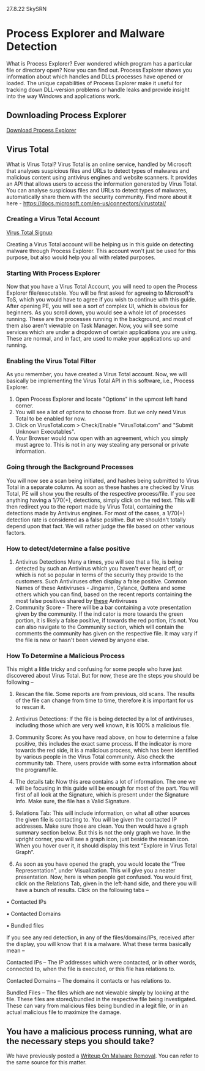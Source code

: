 27.8.22 SkySRN

# Process Explorer and Malware Detection
What is Process Explorer?
Ever wondered which program has a particular file or directory open? Now you can find out. Process Explorer shows you information about which handles and DLLs processes have opened or loaded. The unique capabilities of Process Explorer make it useful for tracking down DLL-version problems or handle leaks and provide insight into the way Windows and applications work.

## Downloading Process Explorer 

[Download Process Explorer](https://docs.microsoft.com/en-us/sysinternals/downloads/process-explorer)

## Virus Total 
What is Virus Total? 
Virus Total is an online service, handled by Microsoft that analyses suspicious files and URLs to detect types of malwares and malicious content using antivirus engines and website scanners. It provides an API that allows users to access the information generated by Virus Total. You can analyse suspicious files and URLs to detect types of malwares, automatically share them with the security community.
Find more about it here - https://docs.microsoft.com/en-us/connectors/virustotal/

### Creating a Virus Total Account 

[Virus Total Signup](https://www.virustotal.com/gui/sign-in)

Creating a Virus Total account will be helping us in this guide on detecting malware through Process Explorer. This account won't just be used for this purpose, but also would help you all with related purposes. 

### Starting With Process Explorer

Now that you have a Virus Total Account, you will need to open the Process Explorer file/executable. You will be first asked for agreeing to Microsoft's ToS, which you would have to agree if you wish to continue with this guide. After opening PE, you will see a sort of complex UI, which is obvious for beginners. As you scroll down, you would see a whole lot of processes running. These are the processes running in the background, and most of them also aren't viewable on Task Manager. Now, you will see some services which are under a dropdown of certain applications you are using. These are normal, and in fact, are used to make your applications up and running. 

### Enabling the Virus Total Filter 

As you remember, you have created a Virus Total account. Now, we will basically be implementing the Virus Total API in this software, i.e., Process Explorer. 

1. Open Process Explorer and locate "Options" in the upmost left hand corner. 
2. You will see a lot of options to choose from. But we only need Virus Total to be enabled for now. 
3. Click on VirusTotal.com > Check/Enable "VirusTotal.com" and "Submit Unknown Executables".
4. Your Browser would now open with an agreement, which you simply must agree to. This is not in any way stealing any personal or private information.

### Going through the Background Processes 

You will now see a scan being initiated, and hashes being submitted to Virus Total in a separate column. As soon as these hashes are checked by Virus Total, PE will show you the results of the respective process/file. If you see anything having a 1/70(+), detections, simply click on the red text. This will then redirect you to the report made by Virus Total, containing the detections made by Antivirus engines. For most of the cases, a 1/70(+) detection rate is considered as a false positive. But we shouldn't totally depend upon that fact. We will rather judge the file based on other various factors. 

### How to detect/determine a false positive

1. Antivirus Detections
Many a times, you will see that a file, is being detected by such an Antivirus which you haven't ever heard off, or which is not so popular in terms of the security they provide to the customers. Such Antiviruses often display a false positive. 
Common Names of these Antiviruses - 
Jingamin, Cylance, Quttera and some others which you can find, based on the recent reports containing the most false positives shared by [these](https://www.virustotal.com/gui/stats) Antiviruses 
2. Community Score - 
There will be a bar containing a vote presentation given by the community. If the indicator is more towards the green portion, it is likely a false positive, if towards the red portion, it’s not.
You can also navigate to the Community section, which will contain the comments the community has given on the respective file. It may vary if the file is new or hasn't been viewed by anyone else.

### How To Determine a Malicious Process

This might a little tricky and confusing for some people who have just discovered about Virus Total. But for now, these are the steps you should be following –
1.	Rescan the file. Some reports are from previous, old scans. The results of the file can change from time to time, therefore it is important for us to rescan it.

2.	Antivirus Detections: If the file is being detected by a lot of antiviruses, including those which are very well known, it is 100% a malicious file.

3.	Community Score: As you have read above, on how to determine a false positive, this includes the exact same process. If the indicator is more towards the red side, it is a malicious process, which has been identified by various people in the Virus Total community. Also check the community tab. There, users provide with some extra information about the program/file. 


4.	The details tab: Now this area contains a lot of information. The one we will be focusing in this guide will be enough for most of the part. 
You will first of all look at the Signature, which is present under the Signature Info. Make sure, the file has a Valid Signature. 

5.	Relations Tab: This will include information, on what all other sources the given file is contacting to. You will be given the contacted IP addresses. Make sure those are clean. You then would have a graph summary section below. But this is not the only graph we have. In the upright corner, you will see a graph icon, just beside the rescan icon. When you hover over it, it should display this text “Explore in Virus Total Graph”.

6.	As soon as you have opened the graph, you would locate the “Tree Representation”, under Visualization. This will give you a neater presentation. Now, here is when people get confused. You would first, click on the Relations Tab, given in the left-hand side, and there you will have a bunch of results. Click on the following tabs – 

•	Contacted IPs

•	Contacted Domains 

•	Bundled files

If you see any red detection, in any of the files/domains/IPs, received after the display, you will know that it is a malware. What these terms basically mean – 

Contacted IPs – The IP addresses which were contacted, or in other words, connected to, when the file is executed, or this file has relations to. 

Contacted Domains – The domains it contacts or has relations to.

Bundled Files – The files which are not viewable simply by looking at the file. These files are stored/bundled in the respective file being investigated. These can vary from malicious files being bundled in a legit file, or in an actual malicious file to maximize the damage. 


## You have a malicious process running, what are the necessary steps you should take?
We have previously posted a [Writeup On Malware Removal](https://github.com/IWickGames/Technical-Guides/blob/a8c727dfa023331c1fccf4ff7a18bfcf0e807b12/Malware/GENERAL-REMOVAL.MD). You can refer to the same source for this matter.
